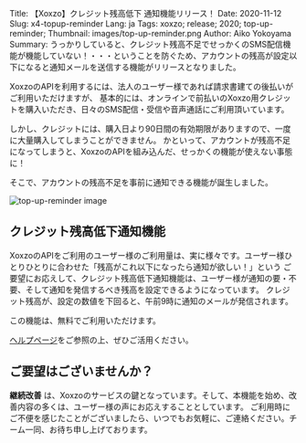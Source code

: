 Title: 【Xoxzo】クレジット残高低下 通知機能リリース！
Date: 2020-11-12
Slug: x4-topup-reminder
Lang: ja
Tags: xoxzo; release; 2020; top-up-reminder;
Thumbnail: images/top-up-reminder.png
Author: Aiko Yokoyama
Summary: うっかりしていると、クレジット残高不足でせっかくのSMS配信機能が機能していない！・・・ということを防ぐため、アカウントの残高が設定以下になると通知メールを送信する機能がリリースとなりました。

XoxzoのAPIを利用するには、法人のユーザー様であれば請求書建ての後払いがご利用いただけますが、
基本的には、オンラインで前払いのXoxzo用クレジットを購入いただき、日々のSMS配信・受信や音声通話にご利用頂いています。

しかし、クレジットには、購入日より90日間の有効期限がありますので、一度に大量購入してしまうことができません。
かといって、アカウントが残高不足になってしまうと、XoxzoのAPIを組み込んだ、せっかくの機能が使えない事態に！

そこで、アカウントの残高不足を事前に通知できる機能が誕生しました。

![top-up-reminder image](/images/top-up-reminder.png)

## クレジット残高低下通知機能

XoxzoのAPIをご利用のユーザー様のご利用量は、実に様々です。ユーザー様ひとりひとりに合わせた「残高がこれ以下になったら通知が欲しい！」という
ご要望にお応えして、クレジット残高低下通知機能は、ユーザー様が通知の要・不要、そして通知を発信するべき残高を設定できるようになっています。
クレジット残高が、設定の数値を下回ると、午前9時に通知のメールが発信されます。

この機能は、無料でご利用いただけます。

[ヘルプページ](https://help.xoxzo.com/ja/xoxzo-cloud-telephony/articles/top-up-reminder/)をご参照の上、ぜひご活用ください。

## ご要望はございませんか？

**継続改善** は、Xoxzoのサービスの鍵となっています。そして、本機能を始め、改善内容の多くは、ユーザー様の声にお応えすることとしています。
ご利用時にご不便を感じたことがございましたら、いつでもお気軽に、ご連絡ください。チーム一同、お待ち申し上げております。

